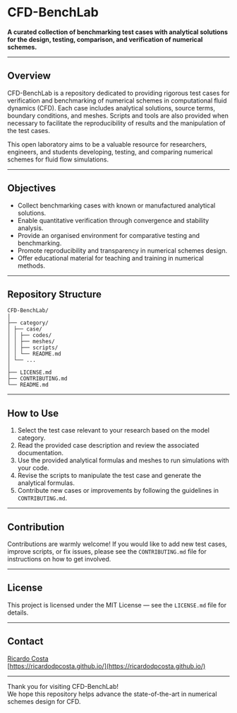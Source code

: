 # CFD-BenchLab

**A curated collection of benchmarking test cases with analytical solutions for the design, testing, comparison, and verification of numerical schemes.**

---

## Overview

CFD-BenchLab is a repository dedicated to providing rigorous test cases for verification and benchmarking of numerical schemes in computational fluid dynamics (CFD). Each case includes analytical solutions, source terms, boundary conditions, and meshes. Scripts and tools are also provided when necessary to facilitate the reproducibility of results and the manipulation of the test cases.

This open laboratory aims to be a valuable resource for researchers, engineers, and students developing, testing, and comparing numerical schemes for fluid flow simulations.

---

## Objectives

- Collect benchmarking cases with known or manufactured analytical solutions.
- Enable quantitative verification through convergence and stability analysis.
- Provide an organised environment for comparative testing and benchmarking.
- Promote reproducibility and transparency in numerical schemes design.
- Offer educational material for teaching and training in numerical methods.

---

## Repository Structure

```
CFD-BenchLab/
│
├── category/
│ ├── case/
│ │ ├── codes/
│ │ ├── meshes/ 
│ │ ├── scripts/
│ │ └── README.md
│ └── ...
│
├── LICENSE.md
├── CONTRIBUTING.md
└── README.md
```

---

## How to Use

1. Select the test case relevant to your research based on the model category.
2. Read the provided case description and review the associated documentation.
3. Use the provided analytical formulas and meshes to run simulations with your code.
4. Revise the scripts to manipulate the test case and generate the analytical formulas.
5. Contribute new cases or improvements by following the guidelines in `CONTRIBUTING.md`.

---

## Contribution

Contributions are warmly welcome! If you would like to add new test cases, improve scripts, or fix issues, please see the `CONTRIBUTING.md` file for instructions on how to get involved.

---

## License

This project is licensed under the MIT License — see the `LICENSE.md` file for details.

---

## Contact

[Ricardo Costa](mailto:rcosta\@dep.uminho.pt)  
[https://ricardodpcosta.github.io/](https://ricardodpcosta.github.io/)  

---

Thank you for visiting CFD-BenchLab!  
We hope this repository helps advance the state-of-the-art in numerical schemes design for CFD.

